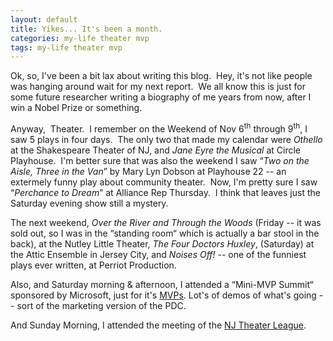 ```yaml
---
layout: default
title: Yikes... It's been a month.
categories: my-life theater mvp
tags: my-life theater mvp
---
```


  
<p>Ok, so, I've been a bit lax about writing this blog.  Hey, it's not like people was hanging around wait for my next report.  We all know this is just for some future researcher writing a biography of me years from now, after I win a Nobel Prize or something.</p>
<p>Anyway,  Theater.  I remember on the Weekend of Nov 6<sup>th</sup> through 9<sup>th</sup>, I saw 5 plays in four days.  The only two that made my calendar were <em>Othello</em> at the Shakespeare Theater of NJ, and <em>Jane Eyre the Musical</em> at Circle Playhouse.  I'm better sure that was also the weekend I saw “<em>Two on the Aisle, Three in the Van</em>” by Mary Lyn Dobson at Playhouse 22 -- an extermely funny play about community theater.  Now, I'm pretty sure I saw “<em>Perchance to Dream</em>” at Alliance Rep Thursday.  I think that leaves just the Saturday evening show still a mystery.</p>
<p>The next weekend, <em>Over the River and Through the Woods </em>(Friday -- it was sold out, so I was in the “standing room“ which is actually a bar stool in the back), at the Nutley Little Theater, <em>The Four Doctors Huxley</em>, (Saturday) at the Attic Ensemble in Jersey City, and <em>Noises Off!</em> -- one of the funniest plays ever written, at Perriot Production.</p>
<p>Also, and Saturday morning &amp; afternoon, I attended a “Mini-MVP Summit“ sponsored by Microsoft, just for it's <a href="http://mvp.support.microsoft.com/">MVPs</a>. Lot's of demos of what's going -- sort of the marketing version of the PDC.</p>
<p>And Sunday Morning, I attended the meeting of the <a href="http://www.njtl.net">NJ Theater League</a>.</p>
<p> </p>
<p> </p>